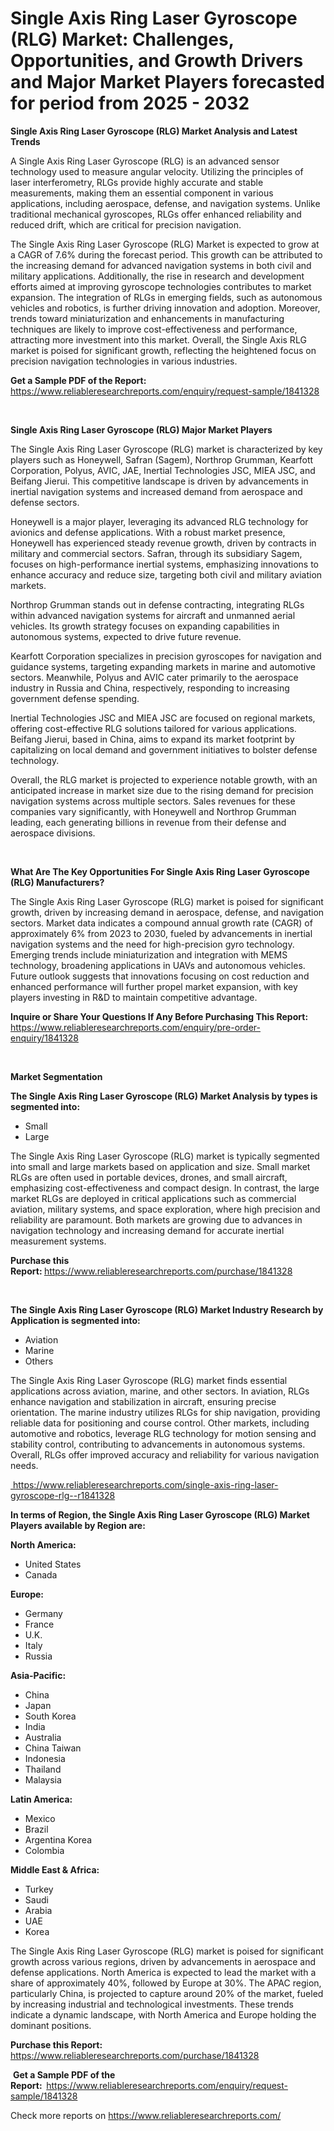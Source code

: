 <p><h1>Single Axis Ring Laser Gyroscope (RLG) Market: Challenges, Opportunities, and Growth Drivers and Major Market Players forecasted for period from 2025 - 2032</h1></p><p><strong>Single Axis Ring Laser Gyroscope (RLG) Market Analysis and Latest Trends</strong></p>
<p><p>A Single Axis Ring Laser Gyroscope (RLG) is an advanced sensor technology used to measure angular velocity. Utilizing the principles of laser interferometry, RLGs provide highly accurate and stable measurements, making them an essential component in various applications, including aerospace, defense, and navigation systems. Unlike traditional mechanical gyroscopes, RLGs offer enhanced reliability and reduced drift, which are critical for precision navigation.</p><p>The Single Axis Ring Laser Gyroscope (RLG) Market is expected to grow at a CAGR of 7.6% during the forecast period. This growth can be attributed to the increasing demand for advanced navigation systems in both civil and military applications. Additionally, the rise in research and development efforts aimed at improving gyroscope technologies contributes to market expansion. The integration of RLGs in emerging fields, such as autonomous vehicles and robotics, is further driving innovation and adoption. Moreover, trends toward miniaturization and enhancements in manufacturing techniques are likely to improve cost-effectiveness and performance, attracting more investment into this market. Overall, the Single Axis RLG market is poised for significant growth, reflecting the heightened focus on precision navigation technologies in various industries.</p></p>
<p><strong>Get a Sample PDF of the Report:&nbsp;</strong> <a href="https://www.reliableresearchreports.com/enquiry/request-sample/1841328?utm_campaign=2725&utm_medium=2&utm_source=Github&utm_content=ia&utm_term=28022025&utm_id=single-axis-ring-laser-gyroscope-rlg">https://www.reliableresearchreports.com/enquiry/request-sample/1841328</a></p>
<p>&nbsp;</p>
<p><strong>Single Axis Ring Laser Gyroscope (RLG) Major Market Players</strong></p>
<p><p>The Single Axis Ring Laser Gyroscope (RLG) market is characterized by key players such as Honeywell, Safran (Sagem), Northrop Grumman, Kearfott Corporation, Polyus, AVIC, JAE, Inertial Technologies JSC, MIEA JSC, and Beifang Jierui. This competitive landscape is driven by advancements in inertial navigation systems and increased demand from aerospace and defense sectors.</p><p>Honeywell is a major player, leveraging its advanced RLG technology for avionics and defense applications. With a robust market presence, Honeywell has experienced steady revenue growth, driven by contracts in military and commercial sectors. Safran, through its subsidiary Sagem, focuses on high-performance inertial systems, emphasizing innovations to enhance accuracy and reduce size, targeting both civil and military aviation markets.</p><p>Northrop Grumman stands out in defense contracting, integrating RLGs within advanced navigation systems for aircraft and unmanned aerial vehicles. Its growth strategy focuses on expanding capabilities in autonomous systems, expected to drive future revenue.</p><p>Kearfott Corporation specializes in precision gyroscopes for navigation and guidance systems, targeting expanding markets in marine and automotive sectors. Meanwhile, Polyus and AVIC cater primarily to the aerospace industry in Russia and China, respectively, responding to increasing government defense spending.</p><p>Inertial Technologies JSC and MIEA JSC are focused on regional markets, offering cost-effective RLG solutions tailored for various applications. Beifang Jierui, based in China, aims to expand its market footprint by capitalizing on local demand and government initiatives to bolster defense technology.</p><p>Overall, the RLG market is projected to experience notable growth, with an anticipated increase in market size due to the rising demand for precision navigation systems across multiple sectors. Sales revenues for these companies vary significantly, with Honeywell and Northrop Grumman leading, each generating billions in revenue from their defense and aerospace divisions.</p></p>
<p>&nbsp;</p>
<p><strong>What Are The Key Opportunities For Single Axis Ring Laser Gyroscope (RLG) Manufacturers?</strong></p>
<p><p>The Single Axis Ring Laser Gyroscope (RLG) market is poised for significant growth, driven by increasing demand in aerospace, defense, and navigation sectors. Market data indicates a compound annual growth rate (CAGR) of approximately 6% from 2023 to 2030, fueled by advancements in inertial navigation systems and the need for high-precision gyro technology. Emerging trends include miniaturization and integration with MEMS technology, broadening applications in UAVs and autonomous vehicles. Future outlook suggests that innovations focusing on cost reduction and enhanced performance will further propel market expansion, with key players investing in R&D to maintain competitive advantage.</p></p>
<p><strong>Inquire or Share Your Questions If Any Before Purchasing This Report:</strong> <a href="https://www.reliableresearchreports.com/enquiry/pre-order-enquiry/1841328?utm_campaign=2725&utm_medium=2&utm_source=Github&utm_content=ia&utm_term=28022025&utm_id=single-axis-ring-laser-gyroscope-rlg">https://www.reliableresearchreports.com/enquiry/pre-order-enquiry/1841328</a></p>
<p>&nbsp;</p>
<p><strong>Market Segmentation</strong></p>
<p><strong>The Single Axis Ring Laser Gyroscope (RLG) Market Analysis by types is segmented into:</strong></p>
<p><ul><li>Small</li><li>Large</li></ul></p>
<p><p>The Single Axis Ring Laser Gyroscope (RLG) market is typically segmented into small and large markets based on application and size. Small market RLGs are often used in portable devices, drones, and small aircraft, emphasizing cost-effectiveness and compact design. In contrast, the large market RLGs are deployed in critical applications such as commercial aviation, military systems, and space exploration, where high precision and reliability are paramount. Both markets are growing due to advances in navigation technology and increasing demand for accurate inertial measurement systems.</p></p>
<p><strong>Purchase this Report:&nbsp;</strong><a href="https://www.reliableresearchreports.com/purchase/1841328?utm_campaign=2725&utm_medium=2&utm_source=Github&utm_content=ia&utm_term=28022025&utm_id=single-axis-ring-laser-gyroscope-rlg">https://www.reliableresearchreports.com/purchase/1841328</a></p>
<p>&nbsp;</p>
<p><strong>The Single Axis Ring Laser Gyroscope (RLG) Market Industry Research by Application is segmented into:</strong></p>
<p><ul><li>Aviation</li><li>Marine</li><li>Others</li></ul></p>
<p><p>The Single Axis Ring Laser Gyroscope (RLG) market finds essential applications across aviation, marine, and other sectors. In aviation, RLGs enhance navigation and stabilization in aircraft, ensuring precise orientation. The marine industry utilizes RLGs for ship navigation, providing reliable data for positioning and course control. Other markets, including automotive and robotics, leverage RLG technology for motion sensing and stability control, contributing to advancements in autonomous systems. Overall, RLGs offer improved accuracy and reliability for various navigation needs.</p></p>
<p><a href="https://www.reliableresearchreports.com/single-axis-ring-laser-gyroscope-rlg--r1841328?utm_campaign=2725&utm_medium=2&utm_source=Github&utm_content=ia&utm_term=28022025&utm_id=single-axis-ring-laser-gyroscope-rlg">&nbsp;https://www.reliableresearchreports.com/single-axis-ring-laser-gyroscope-rlg--r1841328</a></p>
<p><strong>In terms of Region, the Single Axis Ring Laser Gyroscope (RLG) Market Players available by Region are:</strong></p>
<p>
    <p> <strong> North America: </strong>
        <ul>
            <li>United States</li>
            <li>Canada</li>
        </ul>
        </p> 
    <p> <strong> Europe: </strong>
        <ul>
            <li>Germany</li>
            <li>France</li>
            <li>U.K.</li>
            <li>Italy</li>
            <li>Russia</li>
        </ul>
        </p> 
    <p> <strong> Asia-Pacific: </strong>
        <ul>
            <li>China</li>
            <li>Japan</li>
            <li>South Korea</li>
            <li>India</li>
            <li>Australia</li>
            <li>China Taiwan</li>
            <li>Indonesia</li>
            <li>Thailand</li>
            <li>Malaysia</li>
        </ul>
        </p> 
    <p> <strong> Latin America: </strong>
        <ul>
            <li>Mexico</li>
            <li>Brazil</li>
            <li>Argentina Korea</li>
            <li>Colombia</li>
        </ul>
        </p> 
    <p> <strong> Middle East & Africa: </strong>
        <ul>
            <li>Turkey</li>
            <li>Saudi</li>
            <li>Arabia</li>
            <li>UAE</li>
            <li>Korea</li>
        </ul>
    </p>
    </p>
<p><p>The Single Axis Ring Laser Gyroscope (RLG) market is poised for significant growth across various regions, driven by advancements in aerospace and defense applications. North America is expected to lead the market with a share of approximately 40%, followed by Europe at 30%. The APAC region, particularly China, is projected to capture around 20% of the market, fueled by increasing industrial and technological investments. These trends indicate a dynamic landscape, with North America and Europe holding the dominant positions.</p></p>
<p><strong>Purchase this Report: </strong><a href="https://www.reliableresearchreports.com/purchase/1841328?utm_campaign=2725&utm_medium=2&utm_source=Github&utm_content=ia&utm_term=28022025&utm_id=single-axis-ring-laser-gyroscope-rlg">https://www.reliableresearchreports.com/purchase/1841328</a></p>
<p>&nbsp;<strong>Get a Sample PDF of the Report:&nbsp;&nbsp;</strong><a href="https://www.reliableresearchreports.com/enquiry/request-sample/1841328?utm_campaign=2725&utm_medium=2&utm_source=Github&utm_content=ia&utm_term=28022025&utm_id=single-axis-ring-laser-gyroscope-rlg">https://www.reliableresearchreports.com/enquiry/request-sample/1841328</a></p>
<p><strong></strong></p>
<p>Check more reports on <a href="https://www.reliableresearchreports.com/?utm_campaign=2725&utm_medium=2&utm_source=Github&utm_content=ia&utm_term=28022025&utm_id=single-axis-ring-laser-gyroscope-rlg">https://www.reliableresearchreports.com/</a></p>
